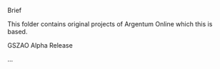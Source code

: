 Brief

This folder contains original projects of Argentum Online which this is based.

GSZAO Alpha Release

...
